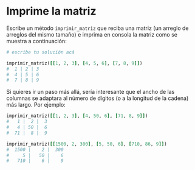 # Imprime la matriz

Escribe un método `imprimir_matriz` que reciba una matriz (un arreglo de arreglos del mismo tamaño) e imprima en consola la matriz como se muestra a continuación:

```ruby
# escribe tu solución acá

imprimir_matriz([[1, 2, 3], [4, 5, 6], [7, 8, 9]])
#  1 | 2 | 3
#  4 | 5 | 6
#  7 | 8 | 9
```

Si quieres ir un paso más allá, sería interesante que el ancho de las columnas se adaptara al número de dígitos (o a la longitud de la cadena) más largo. Por ejemplo:

```ruby
imprimir_matriz([[1, 2, 3], [4, 50, 6], [71, 8, 9]])
#   1 |  2 |  3
#   4 | 50 |  6
#  71 |  8 |  9

imprimir_matriz([[1500, 2, 300], [5, 50, 6], [710, 86, 9]])
#  1500 |    2 |  300
#     5 |   50 |    6
#   710 |    6 |    9
```
